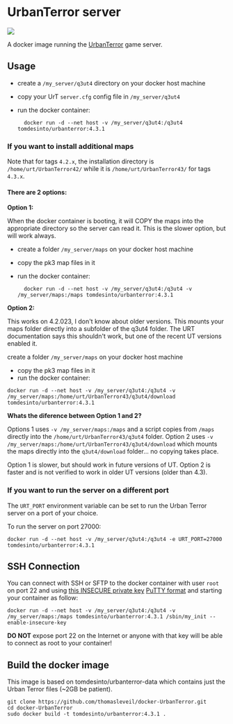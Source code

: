 UrbanTerror server
==================

[![](https://badge.imagelayers.io/tomdesinto/urbanterror:latest.svg)](https://imagelayers.io/?images=tomdesinto/urbanterror:latest 'Get your own badge on imagelayers.io')

A docker image running the [UrbanTerror](http://urbanterror.info) game server.


Usage
-----

- create a `/my_server/q3ut4` directory on your docker host machine
- copy your UrT `server.cfg` config file in `/my_server/q3ut4`
- run the docker container:

        docker run -d --net host -v /my_server/q3ut4:/q3ut4 tomdesinto/urbanterror:4.3.1



### If you want to install additional maps

Note that for tags `4.2.x`, the installation directory is `/home/urt/UrbanTerror42/` while it is `/home/urt/UrbanTerror43/` for tags `4.3.x`.

#### There are 2 options:

**Option 1:**

When the docker container is booting, it will COPY the maps into the appropriate directory so the server can read it.  This is the slower option, but will work always.

- create a folder `/my_server/maps` on your docker host machine
- copy the pk3 map files in it
- run the docker container:

        docker run -d --net host -v /my_server/q3ut4:/q3ut4 -v /my_server/maps:/maps tomdesinto/urbanterror:4.3.1

**Option 2:**

This works on 4.2.023, I don't know about older versions.  This mounts your maps folder directly into a subfolder of the q3ut4 folder.  The URT documentation says this shouldn't work, but one of the recent UT versions enabled it.  

 create a folder `/my_server/maps` on your docker host machine
- copy the pk3 map files in it
- run the docker container:

```
docker run -d --net host -v /my_server/q3ut4:/q3ut4 -v /my_server/maps:/home/urt/UrbanTerror43/q3ut4/download tomdesinto/urbanterror:4.3.1
```

**Whats the diference between Option 1 and 2?**  

Options 1 uses `-v /my_server/maps:/maps` and a script copies from `/maps` directly into the `/home/urt/UrbanTerror43/q3ut4` folder.  Option 2 uses `-v /my_server/maps:/home/urt/UrbanTerror43/q3ut4/download` which mounts the maps directly into the `q3ut4/download` folder... no copying takes place.

Option 1 is slower, but should work in future versions of UT.  Option 2 is faster and is not verified to work in older UT versions (older than 4.3).

### If you want to run the server on a different port

The `URT_PORT` environment variable can be set to run the Urban Terror server on a port of your choice.

To run the server on port 27000:

    docker run -d --net host -v /my_server/q3ut4:/q3ut4 -e URT_PORT=27000 tomdesinto/urbanterror:4.3.1



SSH Connection
--------------

You can connect with SSH or SFTP to the docker container with user `root` on port 22 and using [this INSECURE private key][ssh-key] [PuTTY format][putty-key] and starting your container as follow:

    docker run -d --net host -v /my_server/q3ut4:/q3ut4 -v /my_server/maps:/maps tomdesinto/urbanterror:4.3.1 /sbin/my_init --enable-insecure-key

   
   
**DO NOT** expose port 22 on the Internet or anyone with that key will be able to connect as root to your container!                             


Build the docker image
----------------------

This image is based on tomdesinto/urbanterror-data which contains just the Urban Terror files (~2GB be patient).

    git clone https://github.com/thomasleveil/docker-UrbanTerror.git
    cd docker-UrbanTerror
    sudo docker build -t tomdesinto/urbanterror:4.3.1 .

[ssh-key]: https://raw.githubusercontent.com/phusion/baseimage-docker/master/image/services/sshd/keys/insecure_key
[putty-key]: https://raw.githubusercontent.com/phusion/baseimage-docker/master/image/services/sshd/keys/insecure_key.ppk
